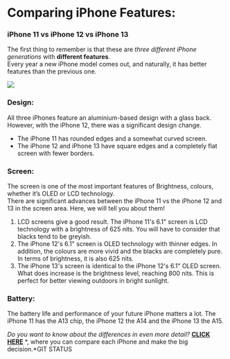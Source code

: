 
# Comparing iPhone Features:
### **iPhone 11 vs iPhone 12 vs iPhone 13**
The first thing to remember is that these are *three different iPhone generations* with **different features**. <br>Every year a new iPhone model comes out, and naturally, it has better features than the previous one.</br>

![](https://i.ibb.co/3TvFdpG/Iphone-11-vs-12-vs-13.jpg)

### **Design:**
All three iPhones feature an aluminium-based design with a glass back. However, with the iPhone 12, there was a significant design change.
+ The iPhone 11 has rounded edges and a somewhat curved screen.
+ The iPhone 12 and iPhone 13 have square edges and a completely flat screen with fewer borders.

### **Screen:**
The screen is one of the most important features of Brightness, colours, whether it’s OLED or LCD technology.<br>
There are significant advances between the iPhone 11 vs the iPhone 12 and 13 in the screen area. Here, we will tell you about them!
1. LCD screens give a good result. The iPhone 11's 6.1" screen is LCD technology with a brightness of 625 nits. You will have to consider that blacks tend to be greyish.
1. The iPhone 12's 6.1" screen is OLED technology with thinner edges. In addition, the colours are more vivid and the blacks are completely pure. In terms of brightness, it is also 625 nits.
1. The iPhone 13's screen is identical to the iPhone 12's 6.1" OLED screen. What does increase is the brightness level, reaching 800 nits. This is perfect for better viewing outdoors in bright sunlight.
### **Battery:**
The battery life and performance of your future iPhone matters a lot. The iPhone 11 has the A13 chip, the iPhone 12 the A14 and the iPhone 13 the A15.<BR>

 *Do you want to know about the differences in even more detail?*
 [**CLICK HERE**](https://istyle.ae/compare-iphone) *, where you can compare each iPhone and make the big decision.*GIT STATUS